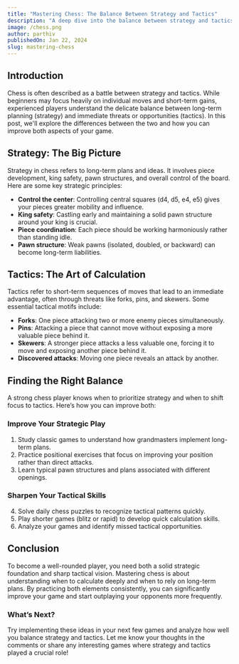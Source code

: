```yaml
---
title: "Mastering Chess: The Balance Between Strategy and Tactics"
description: "A deep dive into the balance between strategy and tactics in chess and how improving both can enhance your game."
image: /chess.png
author: parthiv
publishedOn: Jan 22, 2024
slug: mastering-chess
---
```


## Introduction

Chess is often described as a battle between strategy and tactics. While beginners may focus heavily on individual moves and short-term gains, experienced players understand the delicate balance between long-term planning (strategy) and immediate threats or opportunities (tactics). In this post, we'll explore the differences between the two and how you can improve both aspects of your game.

## Strategy: The Big Picture

Strategy in chess refers to long-term plans and ideas. It involves piece development, king safety, pawn structures, and overall control of the board. Here are some key strategic principles:

- **Control the center**: Controlling central squares (d4, d5, e4, e5) gives your pieces greater mobility and influence.
- **King safety**: Castling early and maintaining a solid pawn structure around your king is crucial.
- **Piece coordination**: Each piece should be working harmoniously rather than standing idle.
- **Pawn structure**: Weak pawns (isolated, doubled, or backward) can become long-term liabilities.

## Tactics: The Art of Calculation

Tactics refer to short-term sequences of moves that lead to an immediate advantage, often through threats like forks, pins, and skewers. Some essential tactical motifs include:

- **Forks**: One piece attacking two or more enemy pieces simultaneously.
- **Pins**: Attacking a piece that cannot move without exposing a more valuable piece behind it.
- **Skewers**: A stronger piece attacks a less valuable one, forcing it to move and exposing another piece behind it.
- **Discovered attacks**: Moving one piece reveals an attack by another.

## Finding the Right Balance

A strong chess player knows when to prioritize strategy and when to shift focus to tactics. Here’s how you can improve both:

### Improve Your Strategic Play

1. Study classic games to understand how grandmasters implement long-term plans.
2. Practice positional exercises that focus on improving your position rather than direct attacks.
3. Learn typical pawn structures and plans associated with different openings.

### Sharpen Your Tactical Skills

4. Solve daily chess puzzles to recognize tactical patterns quickly.
5. Play shorter games (blitz or rapid) to develop quick calculation skills.
6. Analyze your games and identify missed tactical opportunities.

## Conclusion

To become a well-rounded player, you need both a solid strategic foundation and sharp tactical vision. Mastering chess is about understanding when to calculate deeply and when to rely on long-term plans. By practicing both elements consistently, you can significantly improve your game and start outplaying your opponents more frequently.

### What’s Next?

Try implementing these ideas in your next few games and analyze how well you balance strategy and tactics. Let me know your thoughts in the comments or share any interesting games where strategy and tactics played a crucial role!

